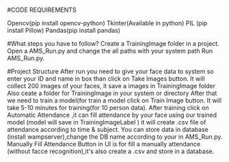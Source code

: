 #CODE REQUIREMENTS

Opencv(pip install opencv-python)
Tkinter(Available in python)
PIL (pip install Pillow)
Pandas(pip install pandas)

#What steps you have to follow?
Create a TrainingImage folder in a project.
Open a AMS_Run.py and change the all paths with your system path
Run AMS_Run.py.

#Project Structure
After run you need to give your face data to system so enter your ID and name in box than click on Take Images button.
It will collect 200 images of your faces, it save a images in TrainingImage folder
Also ceate a folder for TrainingImage in your system or directory
After that we need to train a model(for train a model click on Train Image button.
It will take 5-10 minutes for training(for 10 person data).
After training click on Automatic Attendance ,it can fill attendance by your face using our trained model (model will save in TrainingImageLabel )
it will create .csv file of attendance according to time & subject.
You can store data in database (install wampserver),change the DB name according to your in AMS_Run.py.
Manually Fill Attendance Button in UI is for fill a manually attendance (without facce recognition),it's also create a .csv and store in a database.
